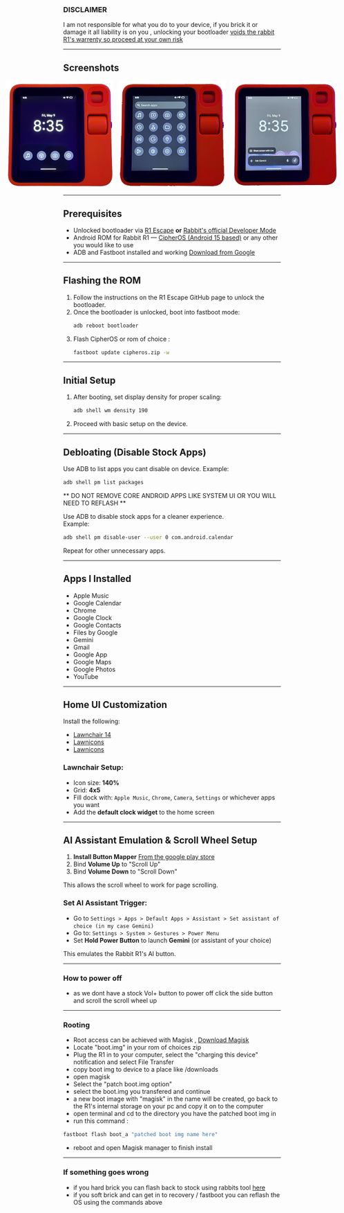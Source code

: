 ### DISCLAIMER

I am not responsible for what you do to your device, if you brick it or damage it all liability is on you , unlocking your bootloader [voids the rabbit R1's warrenty so proceed at your own risk](https://www.rabbit.tech/support/article/unlock-bootloader-rabbit-r1?srsltid=AfmBOooyXSU5d_z7SYVEGrZlLelYWU1RjnWxfNm0oj9LTcUd3CiYJMYW)

---

## Screenshots

<div style="display: flex; gap: 10px; justify-content: center;">
  <img src="img/home.png" alt="Home Screen" width="250"/>
  <img src="img/apps.png" alt="App Drawer" width="250"/>
  <img src="img/gemini.png" alt="Gemini Assistant" width="250"/>
</div>

---

## Prerequisites

- Unlocked bootloader via [R1 Escape](https://github.com/RabbitHoleEscapeR1/r1_escape) **or** [Rabbit's official Developer Mode](https://www.rabbit.tech/support/article/unlock-bootloader-rabbit-r1?srsltid=AfmBOooyXSU5d_z7SYVEGrZlLelYWU1RjnWxfNm0oj9LTcUd3CiYJMYW)
- Android ROM for Rabbit R1 — [CipherOS (Android 15 based)](https://cipheros.org.in/devices/r1) or any other you would like to use
- ADB and Fastboot installed and working [Download from Google](https://developer.android.com/tools/releases/platform-tools)

---

## Flashing the ROM

1. Follow the instructions on the R1 Escape GitHub page to unlock the bootloader.
2. Once the bootloader is unlocked, boot into fastboot mode:
   ```bash
   adb reboot bootloader
   ```
3. Flash CipherOS or rom of choice :
   ```bash
   fastboot update cipheros.zip -w
   ```

---

## Initial Setup

1. After booting, set display density for proper scaling:
   ```bash
   adb shell wm density 190
   ```
2. Proceed with basic setup on the device.

---

## Debloating (Disable Stock Apps)
Use ADB to list apps you cant disable on device.
Example:
```bash
adb shell pm list packages
```
** DO NOT REMOVE CORE ANDROID APPS LIKE SYSTEM UI OR YOU WILL NEED TO REFLASH **


Use ADB to disable stock apps for a cleaner experience.  
Example:
```bash
adb shell pm disable-user --user 0 com.android.calendar
```
Repeat for other unnecessary apps.

---

## Apps I Installed

- Apple Music  
- Google Calendar  
- Chrome  
- Google Clock  
- Google Contacts  
- Files by Google  
- Gemini  
- Gmail  
- Google App  
- Google Maps  
- Google Photos  
- YouTube  

---

## Home UI Customization

Install the following:

- [Lawnchair 14](https://lawnchair.app/) 
- [Lawnicons](https://lawnchair.app/)  
- [Lawnicons](https://lawnchair.app/)   

### Lawnchair Setup:
- Icon size: **140%**
- Grid: **4x5**
- Fill dock with: `Apple Music`, `Chrome`, `Camera`, `Settings` or whichever apps you want
- Add the **default clock widget** to the home screen 

---

## AI Assistant Emulation & Scroll Wheel Setup

1. **Install Button Mapper** [From the google play store](https://play.google.com/store/apps/details?id=flar2.homebutton&hl=en_GB)  
2. Bind **Volume Up** to "Scroll Up"
3. Bind **Volume Down** to "Scroll Down"

This allows the scroll wheel to work for page scrolling.

### Set AI Assistant Trigger:
- Go to `Settings > Apps > Default Apps > Assistant > Set assistant of choice (in my case Gemini)`
- Go to: `Settings > System > Gestures > Power Menu`
- Set **Hold Power Button** to launch **Gemini** (or assistant of your choice)

This emulates the Rabbit R1's AI button.

---

### How to power off
- as we dont have a stock Vol+ button to power off click the side button and scroll the scroll wheel up

---

### Rooting 
- Root access can be achieved with Magisk , [Download Magisk](https://github.com/topjohnwu/Magisk)
- Locate "boot.img" in your rom of choices zip
- Plug the R1 in to your computer, select the "charging this device" notification and select File Transfer
- copy boot img to device to a place like /downloads
- open magisk
- Select the "patch boot.img option" 
- select the boot.img you transfered and continue
- a new boot image with "magisk" in the name will be created, go back to the R1's internal storage on your pc and copy it on to the computer
- open terminal and cd to the directory you have the patched boot img in
- run this command :
```bash
fastboot flash boot_a "patched boot img name here" 
```
- reboot and open Magisk manager to finish install

---

### If something goes wrong
- if you hard brick you can flash back to stock using rabbits tool [here](https://rabbit-hmi-oss.github.io/flashing/)
- if you soft brick and can get in to recovery / fastboot you can reflash the OS using the commands above